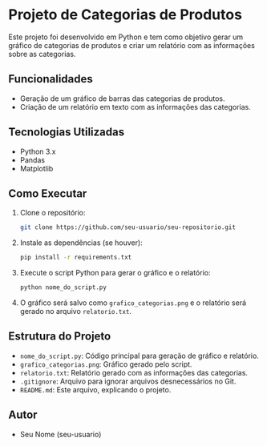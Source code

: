 # Projeto de Categorias de Produtos

Este projeto foi desenvolvido em Python e tem como objetivo gerar um gráfico de categorias de produtos e criar um relatório com as informações sobre as categorias.

## Funcionalidades

- Geração de um gráfico de barras das categorias de produtos.
- Criação de um relatório em texto com as informações das categorias.
  
## Tecnologias Utilizadas

- Python 3.x
- Pandas
- Matplotlib

## Como Executar

1. Clone o repositório:
    ```bash
    git clone https://github.com/seu-usuario/seu-repositorio.git
    ```

2. Instale as dependências (se houver):
    ```bash
    pip install -r requirements.txt
    ```

3. Execute o script Python para gerar o gráfico e o relatório:
    ```bash
    python nome_do_script.py
    ```

4. O gráfico será salvo como `grafico_categorias.png` e o relatório será gerado no arquivo `relatorio.txt`.

## Estrutura do Projeto

- `nome_do_script.py`: Código principal para geração de gráfico e relatório.
- `grafico_categorias.png`: Gráfico gerado pelo script.
- `relatorio.txt`: Relatório gerado com as informações das categorias.
- `.gitignore`: Arquivo para ignorar arquivos desnecessários no Git.
- `README.md`: Este arquivo, explicando o projeto.

## Autor

- Seu Nome (seu-usuario)
